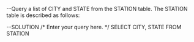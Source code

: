 --Query a list of CITY and STATE from the STATION table.
The STATION table is described as follows:

--SOLUTION
/*
Enter your query here.
*/
SELECT CITY, STATE
FROM STATION
